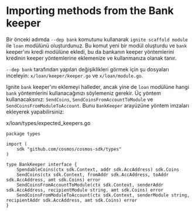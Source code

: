 # Importing methods from the Bank keeper

Bir önceki adımda `--dep bank` komutunu kullanarak `ignite scaffold module` ile `loan` modülünü oluşturdunuz. Bu komut yeni bir modül oluşturdu ve `bank` keeper'ını kredi modülüne ekledi, bu da bankanın keeper yöntemlerini kredinin keeper yöntemlerine eklemenize ve kullanmanıza olanak tanır.

`--dep bank` tarafından yapılan değişiklikleri görmek için şu dosyaları inceleyin: `x/loan/keeper/keeper.go` ve `x/loan/module.go`.

Ignite `bank` keeper'ını eklemeyi halleder, ancak yine de `loan` modülüne hangi `bank` yöntemlerini kullanacağınızı söylemeniz gerekir. Üç yöntem kullanacaksınız: `SendCoins`, `SendCoinsFromAccountToModule` ve `SendCoinsFromModuleToAccount`. Bunu `BankKeeper` arayüzüne yöntem imzaları ekleyerek yapabilirsiniz:

x/loan/types/expected\_keepers.go

```
package types

import (
    sdk "github.com/cosmos/cosmos-sdk/types"
)

type BankKeeper interface {
    SpendableCoins(ctx sdk.Context, addr sdk.AccAddress) sdk.Coins
    SendCoins(ctx sdk.Context, fromAddr sdk.AccAddress, toAddr sdk.AccAddress, amt sdk.Coins) error
    SendCoinsFromAccountToModule(ctx sdk.Context, senderAddr sdk.AccAddress, recipientModule string, amt sdk.Coins) error
    SendCoinsFromModuleToAccount(ctx sdk.Context, senderModule string, recipientAddr sdk.AccAddress, amt sdk.Coins) error
}
```
